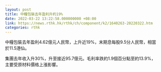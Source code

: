 ```yaml
---
layout: post
title: 中糧包裝去年盈利升約19%
date: 2022-03-22 13:22:58.000000000 +08:00
link: https://news.rthk.hk/rthk/ch/component/k2/1640263-20220322.htm
categories: rthk
---
```


中糧包裝去年盈利4.62億元人民幣，上升近19%，末期息每股9.5分人民幣，相當於11.5港仙。

集團去年收入升30%，升至接近95.7億元。毛利率跌約1.9個百分點至約13.9%，主要受原材料價格上漲影響。
